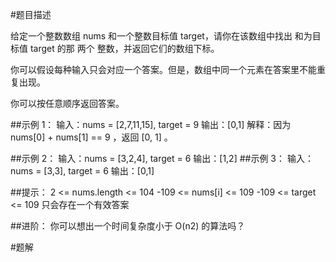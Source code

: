 #题目描述

给定一个整数数组 nums 和一个整数目标值 target，请你在该数组中找出 和为目标值 target  的那 两个 整数，并返回它们的数组下标。

你可以假设每种输入只会对应一个答案。但是，数组中同一个元素在答案里不能重复出现。

你可以按任意顺序返回答案。



##示例 1：
输入：nums = [2,7,11,15], target = 9
输出：[0,1]
解释：因为 nums[0] + nums[1] == 9 ，返回 [0, 1] 。

##示例 2：
输入：nums = [3,2,4], target = 6
输出：[1,2]
##示例 3：
输入：nums = [3,3], target = 6
输出：[0,1]


##提示：
2 <= nums.length <= 104
-109 <= nums[i] <= 109
-109 <= target <= 109
只会存在一个有效答案

##进阶：
你可以想出一个时间复杂度小于 O(n2) 的算法吗？

#题解


